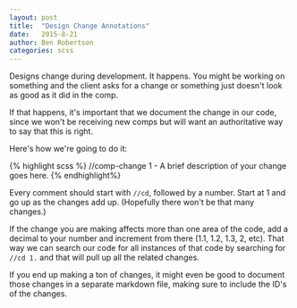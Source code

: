 ```yaml
---
layout: post
title:  "Design Change Annotations"
date:   2015-8-21
author: Ben Robertson
categories: scss
---
```


Designs change during development. It happens. You might be working on something and the client asks for a change or something just doesn't look as good as it did in the comp.

If that happens, it's important that we document the change in our code, since we won't be receiving new comps but will want an authoritative way to say that this is right.

Here's how we're going to do it:

{% highlight scss %}
//comp-change 1 - A brief description of your change goes here.
{% endhighlight%}

Every comment should start with <code>//cd</code>, followed by a number. Start at 1 and go up as the changes add up. (Hopefully there won't be that many changes.)

 If the change you are making affects more than one area of the code, add a decimal to your number and increment from there (1.1, 1.2, 1.3, 2, etc). That way we can search our code for all instances of that code by searching for <code>//cd 1.</code> and that will pull up all the related changes.

If you end up making a ton of changes, it might even be good to document those changes in a separate markdown file, making sure to include the ID's of the changes.
